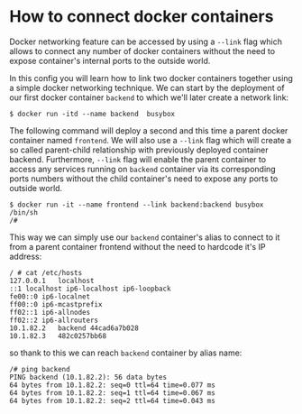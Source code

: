 # How to connect docker containers 

Docker networking feature can be accessed by using a `--link` flag which allows to connect any number of docker 
containers without the need to expose container's internal ports to the outside world.


In this config you will learn how to link two docker containers together using a simple docker networking technique. 
We can start by the deployment of our first docker container `backend` to which we'll later create a network link: 

```
$ docker run -itd --name backend  busybox
```

The following command will deploy a second and this time a parent docker container named `frontend`. 
We will also use a `--link` flag which will create a so called parent-child relationship with previously deployed container backend.
Furthermore, `--link` flag will enable the parent container to access any services running on `backend` container via its corresponding 
ports numbers without the child container's need to expose any ports to outside world.

```
$ docker run -it --name frontend --link backend:backend busybox /bin/sh
/#
```

This way we can simply use our `backend` container's alias to connect to it from a parent container frontend without the need to hardcode it's IP address: 

```
/ # cat /etc/hosts
127.0.0.1	localhost
::1	localhost ip6-localhost ip6-loopback
fe00::0	ip6-localnet
ff00::0	ip6-mcastprefix
ff02::1	ip6-allnodes
ff02::2	ip6-allrouters
10.1.82.2	backend 44cad6a7b028
10.1.82.3	482c0257bb68

```

so thank to this we can reach `backend` container by alias name:

```
/# ping backend
PING backend (10.1.82.2): 56 data bytes
64 bytes from 10.1.82.2: seq=0 ttl=64 time=0.077 ms
64 bytes from 10.1.82.2: seq=1 ttl=64 time=0.067 ms
64 bytes from 10.1.82.2: seq=2 ttl=64 time=0.043 ms

```

